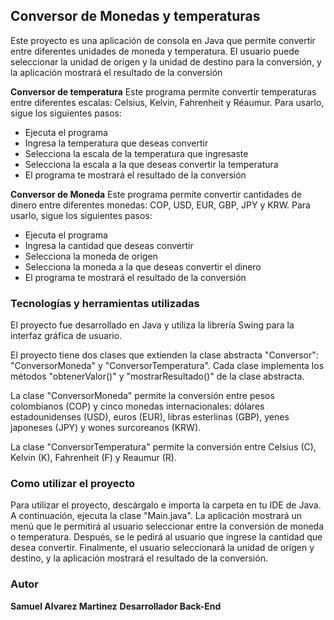 ##  Conversor de Monedas y temperaturas
Este proyecto es una aplicación de consola en Java que permite convertir entre diferentes unidades de moneda y temperatura. El usuario puede seleccionar la unidad de origen y la unidad de destino para la conversión, y la aplicación mostrará el resultado de la conversión

**Conversor de temperatura**
Este programa permite convertir temperaturas entre diferentes escalas: Celsius, Kelvin, Fahrenheit y Réaumur. Para usarlo, sigue los siguientes pasos:
- Ejecuta el programa
- Ingresa la temperatura que deseas convertir
- Selecciona la escala de la temperatura que ingresaste
- Selecciona la escala a la que deseas convertir la temperatura
- El programa te mostrará el resultado de la conversión

**Conversor de Moneda**
Este programa permite convertir cantidades de dinero entre diferentes monedas: COP, USD, EUR, GBP, JPY y KRW. Para usarlo, sigue los siguientes pasos:

- Ejecuta el programa
- Ingresa la cantidad que deseas convertir
- Selecciona la moneda de origen
- Selecciona la moneda a la que deseas convertir el dinero
- El programa te mostrará el resultado de la conversión


### Tecnologías y herramientas utilizadas

El proyecto fue desarrollado en Java y utiliza la librería Swing para la interfaz gráfica de usuario.

El proyecto tiene dos clases que extienden la clase abstracta "Conversor": "ConversorMoneda" y "ConversorTemperatura". Cada clase implementa los métodos "obtenerValor()" y "mostrarResultado()" de la clase abstracta.

La clase "ConversorMoneda" permite la conversión entre pesos colombianos (COP) y cinco monedas internacionales: dólares estadounidenses (USD), euros (EUR), libras esterlinas (GBP), yenes japoneses (JPY) y wones surcoreanos (KRW).

La clase "ConversorTemperatura" permite la conversión entre Celsius (C), Kelvin (K), Fahrenheit (F) y Reaumur (R).

### Como utilizar el proyecto
Para utilizar el proyecto, descárgalo e importa la carpeta en tu IDE de Java. A continuación, ejecuta la clase "Main.java". La aplicación mostrará un menú que le permitirá al usuario seleccionar entre la conversión de moneda o temperatura. Después, se le pedirá al usuario que ingrese la cantidad que desea convertir. Finalmente, el usuario seleccionará la unidad de origen y destino, y la aplicación mostrará el resultado de la conversión.

### Autor

**Samuel Alvarez Martinez**
**Desarrollador Back-End**



